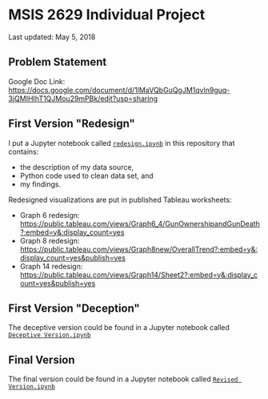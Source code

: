 # MSIS 2629 Individual Project

Last updated: May 5, 2018

## Problem Statement

Google Doc Link: https://docs.google.com/document/d/1lMaVQbGuQgJM1qvln9guq-3jQMIHIhT1QJMou29mPBk/edit?usp=sharing

## First Version "Redesign"

I put a Jupyter notebook called [``redesign.ipynb``](redesign.ipynb) in this repository that contains:
- the description of my data source,
- Python code used to clean data set, and
- my findings.

Redesigned visualizations are put in published Tableau worksheets:
- Graph 6 redesign: https://public.tableau.com/views/Graph6_4/GunOwnershipandGunDeath?:embed=y&:display_count=yes
- Graph 8 redesign: https://public.tableau.com/views/Graph8new/OverallTrend?:embed=y&:display_count=yes&publish=yes
- Graph 14 redesign: https://public.tableau.com/views/Graph14/Sheet2?:embed=y&:display_count=yes&publish=yes

## First Version "Deception"

The deceptive version could be found in a Jupyter notebook called [``Deceptive Version.ipynb``](Deceptive%20Version.ipynb)

## Final Version

The final version could be found in a Jupyter notebook called [``Revised Version.ipynb``](Revised%20Version.ipynb)

